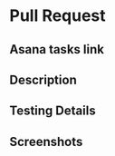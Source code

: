 # Pull Request

## Asana tasks link
<!-- Add asana tasks list here -->

## Description
<!-- Add description here -->

## Testing Details
<!-- Add supporting testing details here -->

## Screenshots
<!-- Add supporting screenshots here -->
